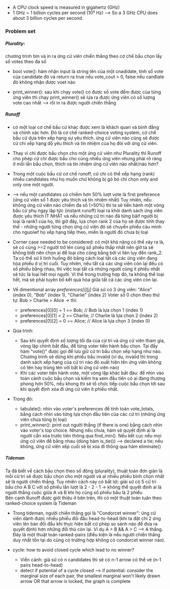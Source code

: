 - A CPU clock speed is measured in gigahertz (GHz)
- 1 GHz = 1 billion cycles per second (10⁹ Hz) --> So a 3 GHz CPU does about 3 billion cycles per second.

### Problem set

##### Plurality: 
chương trình tìm và in ra ứng cử viên chiến thắng theo cơ chế bầu chọn lấy số votes theo đa số
- bool vote(): hàm nhận input là string tên của một cnadidate, tính số vote của candidate đó và return ra true nếu vote_cout > 0, false nếu canđiate đó không nhận được voet nào 

- print_winner(): sau khi chạy vote() có được số vote đếm được của từng ứng viên thì chạy print_winner() sẽ lựa ra được ứng viên có số lượng vote cao nhất --> rồi in ra được người chiến thắng 


##### Runoff
- có một loại cơ chế bầu cử khác được xem là khách quan và bình đẳng và chính xác hơn. Đó là cơ chế ranked-choice voting system, cơ chế bầu cử dựa trên xếp hạng sự yêu thích. ứng cử viên nào cũng sẽ được cử chi xếp hạng dộ yêu thích và tín nhiệm của họ đói với ứng cử viên. 
- Thay vì chỉ được bầu chọn cho một ứng cử viên như Plurality thì Runoff cho phép cử chi được bầu cho cùng nhiều ứng viên nhưng phải rõ ràng ở mỗi lần bầu chọn, thích và tín nhiệm ứng cử viên nào nhất/nào hơn? 
- Trong một cuộc bầu cử cơ chế runoff, cử chi có thể xếp hạng (rank) nhiều candidates như họ muốn chứ không bị gò bó chỉ chọn only and only one một người.
- --> nếu một candidates có chiếm hơn 50% lượt vote là first preference (ứng cứ viên số 1 được yêu thích và tín nhiệm nhất)
  Tuy nhiên, nếu không ứng cử viên nào chiếm đa số (>50%) thì ta sẽ tiến hành một vòng bầu cử phụ ngay lập tức (instant runoff) loại ra khỏi danh sách ứng viên được yêu thích ÍT NHẤT và nếu những cử tri nào đã từng bâif người bị loại là rank1 của họ, thì giờ đây, lựa chọn rank 2 của họ sẽ được tính thay thế - những người từng chọn ứng cử viên đó sẽ chuyển phiếu cảu mình cho nguoiwf họ xếp hạng tiếp theo, miến là người đó chưa bị loại
- Corner case needed to be considered: có một khả năng có thể xảy ra là, sẽ có cùng >=2 người trở lên cùng số phiếu thấp nhất nên giờ ta sẽ không biết nên chọn ai để loại cho công bằng bởi vì liên lụy đến rank_2. Ta có thể xử lí tình huống đó bằng cách loại tất cả các ứng viên đang hòa phiếu ở vị trí cuối. Tuy nhiên, nếu tất cả các ứng viên còn lại đều có số phiếu bằng nhau, thì việc loại tất cả những người cùng ít phiếu nhất sẽ tức là loại hết mọi người. Vì thế trong trường hợp đó, ta không thể loại hết, mà sẽ phải tuyên bố kết quả hòa giữa tất cả các ứng viên còn lại. 

- Về dimentional array *preferences[i][j]*
  Giả sử có 3 ứng viên: "Alice" (index 0), "Bob" (index 1), "Charlie" (index 2)
Voter số 0 chọn theo thứ tự: Bob > Charlie > Alice → thì:
    - preferences[0][0] = 1 == Bob;  // Bob là lựa chọn 1 (index 1)
    - preferences[0][1] = 2 == Charlie;  // Charlie là lựa chọn 2 (index 2)
    - preferences[0][2] = 0 == Alice;  // Alice là lựa chọn 3 (index 0)


- Qúa trình: 
  - Sau khi quyết định số lượng tối đa của cử tri và ứng cử viên  tham gia, vòng lặp chính bắt đầu, để từng voter tiến hành bầu chọn. Tại đấy hàm "vote()" được gọi để lưu giữ cử tri bầu chọn xếp hạng như nào. Chương trình sẽ dừng khi phiếu bầu invalid (ví dụ, invalid thì trong danh sách xếp hạng của cử tri nào đó xuất hiện tên ứng viên không có tên hay trùng tên với bất kì ứng cử viên nào)
  - Khi các voter tiến hành vote, một vòng lặp khác bắt đàu: để nhìn vào toàn cảnh cuộc bầu chọn và kiểm tra xem đầu tiên có ai đang thượng phong hơn 50%, nếu khong thì sẽ tổ chức tiếp cuộc bầu chọn tới sau khi quyết định xóa đi ứng cử viên ít phiếu nhất.
- Trong đó:
  - tabulate(): nhìn vào voter's preferences để tính toán vote_totals, bằng cách nhìn vào từng lựa chọn đầu tiên của các cử tri (những ứng viên chưa từng bị loại)
  - print_winner(): print out người thắng (if there is one) bằng cách nhìn vào voter's top choice. Nhưng nếu chưa, hàm sẽ quyết định ai là người cần xóa trước tiên thông qua find_min(). Nếu kết cục nếu mọi ứng cử viên đề bằng nhau (dùng hàm is_tie()) --> declared a tie; nếu không, ứng cử viên xếp cuối sẽ bị xóa đi thông qua hàm eliminate()



##### Tideman
Ta đã biết về cách bầu chọn theo số đông (plurality), thuật toán đơn giản là mỗi cử tri sẽ được bầu chọn cho một người và ai nhiều phiếu bình chọn nhất sẽ là người chiến thắng. Tuy nhiên cách này có bất lợi: giải sử có 5 cử tri bầu cho A B C với số phiếu lần lượt là 2 - 2 - 1 -> không thể quyết định ai là người thắng cuộc giữa A và B khi họ cùng số phiếu bầu là 2 phiếu
<br>
Bên cạnh Runoff được giới thiệu ở bên trên, thì có một thuật toán tuân theo ranked-choice system là Tideman

- Trong tideman, người chiến thắng gọi là "Condorcet winner": ứng cử viên dành được nhiều phiếu đối đầu head-to-head (khi ta đặt chỉ 2 ứng viên lên bàn đối đầu khi thực hiện bất cứ phép so sánh nào để đưa ra quyết định) hơn những đối thủ còn lại. Ví dụ A > B && A > C --> A thắng. Đây là một thuật toán ranked-pairs (điều kiện là nếu người chiến thắng duy nhất tồn tại do cũng có trường hợp không có condorcet winner nào).

- cycle: how to avoid closed cycle which lead to no winner?
    - Viễn cảnh: giả sử có n candidates thì sẽ có n-1 arrow có thể vé (n-1 pairs head-to-head)
    - detect if potential of a cycle closed --> if potential: consider the marginal size of each pair, the smallest marginal won't likely drawn arrow OR that arrow is locked, the graph is complete
